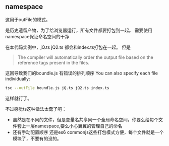 ## namespace
这用于outFile的模式。

是历史遗留产物，为了给浏览器运行，所有文件都要打包到一起。
需要使用namespace保证命名空间的干净

在本代码实例中，jQ.ts jQ2.ts 都会和index.ts打包在一起。
但是
> The compiler will automatically order the output file based on the reference tags present in the files. 

这回导致我们的boundle.js 有错误的排列顺序
You can also specify each file individually:
``` bash
tsc --outFile boundle.js jQ.ts jQ2.ts index.ts
```
这样就行了。

不过感觉ts这种做法太蠢了吧：
  - 虽然是在不同的文件，但是变量名共享同一个全局命名空间，你要么给每个文件套上一层namespace,要么小心翼翼的管理自己的命名
  - 还有手动配置顺序
还是es6 commonjs这些打包模式方便，每个文件就是一个模块了，不要有的没的。
